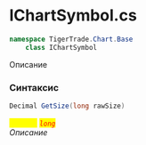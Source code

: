 
# IChartSymbol.cs
```csharp
namespace TigerTrade.Chart.Base  
    class IChartSymbol
```

Описание

### Синтаксис
```csharp
Decimal GetSize(long rawSize)
```

<mark style="color:yellow;">`rawSize`</mark> <mark style="color:red;">*`long`*</mark>  
 *Описание*  
  

                    
                    